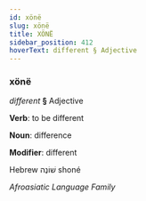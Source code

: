 ```yaml
---
id: xönë
slug: xönë
title: XÖNË
sidebar_position: 412
hoverText: different § Adjective
---
```


### xönë

*different* **§** Adjective

**Verb**: to be different

**Noun**: difference

**Modifier**: different

Hebrew שׁוֹנֶה shoné 

*Afroasiatic Language Family*